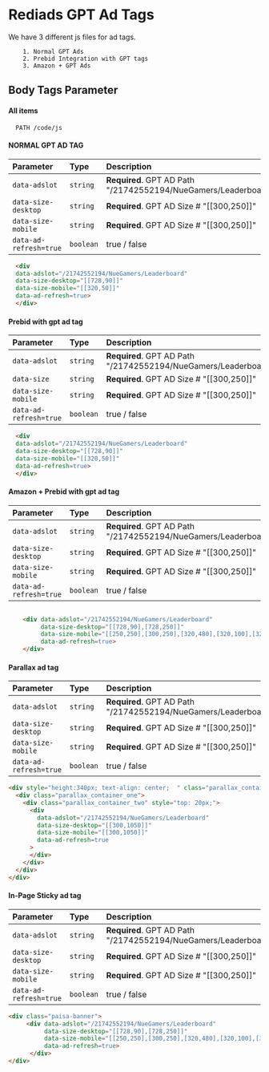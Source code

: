 
# Rediads GPT Ad Tags

We have 3 different js files for ad tags.

        1. Normal GPT Ads
        2. Prebid Integration with GPT tags
        3. Amazon + GPT Ads


## Body Tags Parameter

#### All items

```http
  PATH /code/js
```

#### NORMAL GPT AD TAG

| Parameter | Type     | Description                |
| :-------- | :------- | :------------------------- |
| `data-adslot` | `string` | **Required**. GPT AD Path "/21742552194/NueGamers/Leaderboard" |
| `data-size-desktop` | `string` | **Required**. GPT AD Size # "[[300,250]]"|
| `data-size-mobile` | `string` | **Required**. GPT AD Size # "[[300,250]]"|
| `data-ad-refresh=true` | `boolean` | true / false |

```html
  <div 
  data-adslot="/21742552194/NueGamers/Leaderboard" 
  data-size-desktop="[[728,90]]" 
  data-size-mobile="[[320,50]]"
  data-ad-refresh=true>
  </div>
```

#### Prebid with gpt ad tag

| Parameter | Type     | Description                |
| :-------- | :------- | :------------------------- |
| `data-adslot` | `string` | **Required**. GPT AD Path "/21742552194/NueGamers/Leaderboard" |
| `data-size` | `string` | **Required**. GPT AD Size # "[[300,250]]"|
| `data-size-mobile` | `string` | **Required**. GPT AD Size # "[[300,250]]"|
| `data-ad-refresh=true` | `boolean` | true / false |

```html
  <div 
  data-adslot="/21742552194/NueGamers/Leaderboard" 
  data-size-desktop="[[728,90]]" 
  data-size-mobile="[[320,50]]"
  data-ad-refresh=true>
  </div>
```


#### Amazon + Prebid with gpt ad tag

| Parameter | Type     | Description                |
| :-------- | :------- | :------------------------- |
| `data-adslot` | `string` | **Required**. GPT AD Path "/21742552194/NueGamers/Leaderboard" |
| `data-size-desktop` | `string` | **Required**. GPT AD Size # "[[300,250]]"|
| `data-size-mobile` | `string` | **Required**. GPT AD Size # "[[300,250]]"|
| `data-ad-refresh=true` | `boolean` | true / false |

```html

    <div data-adslot="/21742552194/NueGamers/Leaderboard"
         data-size-desktop="[[728,90],[728,250]]" 
         data-size-mobile="[[250,250],[300,250],[320,480],[320,100],[320,50]]"
         data-ad-refresh=true>
    </div>

```

#### Parallax ad tag

| Parameter | Type     | Description                |  
| :-------- | :------- | :------------------------- |  
| `data-adslot` | `string` | **Required**. GPT AD Path "/21742552194/NueGamers/Leaderboard" |  
| `data-size-desktop` | `string` | **Required**. GPT AD Size # "[[300,250]]"|  
| `data-size-mobile` | `string` | **Required**. GPT AD Size # "[[300,250]]"|  
| `data-ad-refresh=true` | `boolean` | true / false |  

```html  
<div style="height:340px; text-align: center;  " class="parallax_container">  
  <div class="parallax_container_one">  
    <div class="parallax_container_two" style="top: 20px;">  
      <div  
        data-adslot="/21742552194/NueGamers/Leaderboard"  
        data-size-desktop="[[300,1050]]"  
        data-size-mobile="[[300,1050]]"  
        data-ad-refresh=true  
      >  
      </div>  
    </div>  
  </div>  
</div>  
```

#### In-Page Sticky ad tag

| Parameter | Type     | Description                |  
| :-------- | :------- | :------------------------- |  
| `data-adslot` | `string` | **Required**. GPT AD Path "/21742552194/NueGamers/Leaderboard" |  
| `data-size-desktop` | `string` | **Required**. GPT AD Size # "[[300,250]]"|  
| `data-size-mobile` | `string` | **Required**. GPT AD Size # "[[300,250]]"|  
| `data-ad-refresh=true` | `boolean` | true / false |  

```html  
<div class="paisa-banner">  
	 <div data-adslot="/21742552194/NueGamers/Leaderboard" 
		  data-size-desktop="[[728,90],[728,250]]"         
		  data-size-mobile="[[250,250],[300,250],[320,480],[320,100],[320,50]]"  
		  data-ad-refresh=true>
	  </div>
</div> 
```



